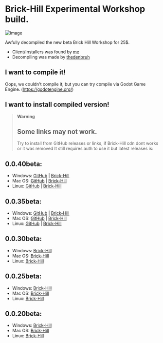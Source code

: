 # Brick-Hill Experimental Workshop build.
![image](https://user-images.githubusercontent.com/83903792/182595889-7051752c-1689-40ce-afcc-3d4da2d3208e.png)

Awfully decompiled the new beta Brick Hill Workshop for 25$.

- Client/Installers was found by [me](https://github.com/cub-has-injected)
- Decompiling was made by [thedenbruh](https://github.com/thedenbruh)

## I want to compile it!
Oops, we couldn't compile it, but you can try compile via Godot Game Engine. (https://godotengine.org/)

## I want to install compiled version!
> **Warning**
> ## Some links may not work.
> Try to install from GitHub releases or links, if Brick-Hill cdn dont works or it was removed
It still requires auth to use it but latest releases is:
## 0.0.40beta:
- Windows:
[GitHub](https://github.com/cub-has-injected/brick-hill-workshop/releases/download/0.0.40beta/BrickHill.exe) | [Brick-Hill](https://downloads.brkcdn.com/installer/0.0.40/BrickHill.exe)
- Mac OS:
[GitHub](https://github.com/cub-has-injected/brick-hill-workshop/releases/download/0.0.40beta/BrickHill.dmg) | [Brick-Hill](https://downloads.brkcdn.com/installer/0.0.40/BrickHill.dmg)
- Linux:
[GitHub](https://github.com/cub-has-injected/brick-hill-workshop/releases/download/0.0.40beta/BrickHill.tar.gz) | [Brick-Hill](https://downloads.brkcdn.com/installer/0.0.40/BrickHill.tar.gz)
## 0.0.35beta:
- Windows:
[GitHub](https://github.com/cub-has-injected/brick-hill-workshop/releases/download/0.0.35beta/BrickHill.exe) | [Brick-Hill](https://downloads.brkcdn.com/installer/0.0.35/BrickHill.exe)
- Mac OS:
[GitHub](https://github.com/cub-has-injected/brick-hill-workshop/releases/download/0.0.35beta/BrickHill.dmg) | [Brick-Hill](https://downloads.brkcdn.com/installer/0.0.35/BrickHill.dmg)
- Linux:
[GitHub](https://github.com/cub-has-injected/brick-hill-workshop/releases/download/0.0.35beta/BrickHill.tar.gz) | [Brick-Hill](https://downloads.brkcdn.com/installer/0.0.35/BrickHill.tar.gz)
## 0.0.30beta:
- Windows:
[Brick-Hill](https://downloads.brkcdn.com/installer/0.0.30/BrickHill.exe)
- Mac OS:
[Brick-Hill](https://downloads.brkcdn.com/installer/0.0.30/BrickHill.dmg)
- Linux:
[Brick-Hill](https://downloads.brkcdn.com/installer/0.0.30/BrickHill.tar.gz)
## 0.0.25beta:
- Windows:
[Brick-Hill](https://downloads.brkcdn.com/installer/0.0.25/BrickHill.exe)
- Mac OS:
[Brick-Hill](https://downloads.brkcdn.com/installer/0.0.25/BrickHill.dmg)
- Linux:
[Brick-Hill](https://downloads.brkcdn.com/installer/0.0.25/BrickHill.tar.gz)
## 0.0.20beta:
- Windows:
[Brick-Hill](https://downloads.brkcdn.com/installer/0.0.20/BrickHill.exe)
- Mac OS:
[Brick-Hill](https://downloads.brkcdn.com/installer/0.0.20/BrickHill.dmg)
- Linux:
[Brick-Hill](https://downloads.brkcdn.com/installer/0.0.20/BrickHill.tar.gz)
